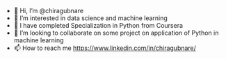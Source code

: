- 👋 Hi, I’m @chiragubnare
- 👀 I’m interested in data science and machine learning
- 🌱 I have completed Specialization in Python from Coursera
- 💞️ I’m looking to collaborate on some project on application of Python in machine learning
- 📫 How to reach me https://www.linkedin.com/in/chiragubnare/

<!---
chiragubnare/chiragubnare is a ✨ special ✨ repository because its `README.md` (this file) appears on your GitHub profile.
You can click the Preview link to take a look at your changes.
--->
